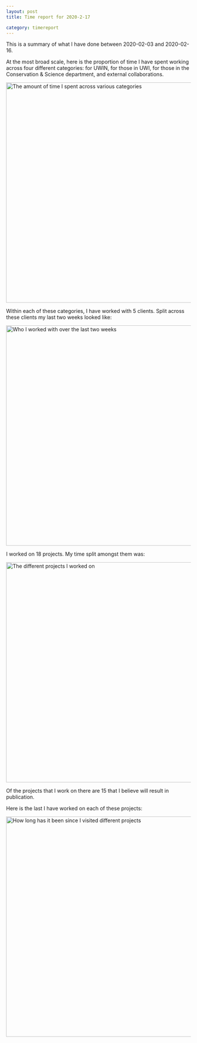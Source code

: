```yaml
---
layout: post
title: Time report for 2020-2-17

category: timereport
---
```



This is a summary of what I have done between 2020-02-03 and 2020-02-16.

At the most broad scale, here is the proportion of time I have spent working across four different categories: for UWIN, for those in UWI, for those in the Conservation & Science department, and external collaborations.

<img src='{{site.baseurl}}/images/2020-2-17_category_plot.jpg' alt='The amount of time I spent across various categories' width='600' height='600'>

Within each of these categories, I have worked with 5 clients. Split across these clients my last two weeks looked like:

<img src='{{site.baseurl}}/images/2020-2-17_client_plot.jpg' alt='Who I worked with over the last two weeks' width='600' height='600'>

I worked on 18 projects. My time split amongst them was:

<img src='{{site.baseurl}}/images/2020-2-17_project_plot.jpg' alt='The different projects I worked on' width='600' height='600'>

Of the projects that I work on there are 15 that I believe will result in publication.

Here is the last I have worked on each of these projects:

<img src='{{site.baseurl}}/images/2020-2-17_weeks_since.jpg' alt='How long has it been since I visited different projects' width='600' height='600'>

